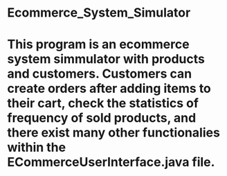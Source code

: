 # Ecommerce_System_Simulator
# This program is an ecommerce system simmulator with products and customers. Customers can create orders after adding items to their cart, check the statistics of frequency of sold products, and there exist many other functionalies within the ECommerceUserInterface.java file.
